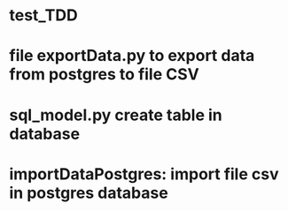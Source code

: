 # test_TDD
# file exportData.py to export data from postgres to file CSV
# sql_model.py create table in database
# importDataPostgres: import file csv in postgres database
